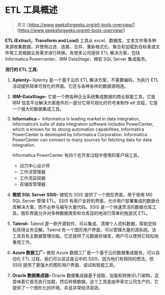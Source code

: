 # ETL 工具概述

> 原文:[https://www.geeksforgeeks.org/etl-tools-overview/](https://www.geeksforgeeks.org/etl-tools-overview/)

**ETL (Extract，Transform and Load)** 工具从 excel、数据库、文本文件等多种来源收集数据，并使用过滤、连接、合并、重新格式化、聚合和加载到目标表或文件等工具根据业务需求进行转换。有很多公司提供 ETL 解决方案，包括 Informatica Powercenter、IBM DataStage、微软 SQL Server 集成服务。

**流行的 ETL 工具:**

1.  **Xplenty–**
    Xplenty 是一个基于云的 ETL 解决方案，不需要编码，为执行 ETL 活动提供简单可视化的界面。它还与各种各样的数据源相连。

2.  **IBM–DataStage–**
    它是一个跨各种企业系统集成数据的商业智能工具，它是 IBM 信息平台解决方案套件的一部分它用可视化的符号来制作 etl 流程，它是一个强大的数据集成工具。

3.  **Informatica –** 
    Informatica is leading market in data integration, Informatica’s suite of data integration software includes PowerCenter, which is known for its strong automation capabilities. Informatica PowerCenter is developed by Informatica Corporation. Informatica PowerCenter can connect to many sources for fetching data for data integration. 

    Informatica PowerCenter 有四个在开发过程中使用的客户端工具。

    *   动力中心设计师
    *   工作流管理器
    *   工作流监视器
    *   存储库管理器
4.  **微软 SQL Server SSIS–**
    微软为 SSIS 提供了一个图形界面，用于使用 MS SQL Server 管理 ETL。SSIS 有用户友好的界面，允许用户部署集成的数据仓库解决方案，而不必参与编写大量代码。SSIS 是一个快速灵活的数据仓库工具。图形界面允许对多种数据类型和仓库目的地进行简单的拖放式 ETL。

5.  **Talend–**
    Talend 是一款开源软件，可以集成、清理个人资料数据，帮助您轻松获得业务见解。Talend 有一个图形用户界面，可以管理大量的源系统。该工具具有主数据管理功能。它还提供了元数据存储库，用户可以使用它轻松地重用工作。

6.  **Azure 数据工厂–**
    微软 Azure 数据工厂是一个基于云的数据集成服务，可以自动化 ETL 过程。我们可以说这是云中的 SSIS，因为他们有相同的想法，但 SSIS 提供了更强大的图形用户界面、调试和智能工具。

7.  **Oracle 数据集成器–**
    Oracle 数据集成器基于提取、加载和转换(ELT)架构，这意味着它首先执行加载，然后转换数据。这个工具是由甲骨文公司生产的，它提供了一个图形化的环境，并且非常经济高效。